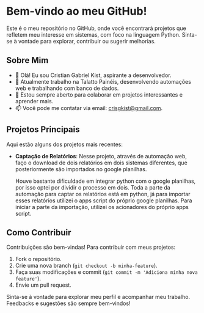 # Bem-vindo ao meu GitHub!

Este é o meu repositório no GitHub, onde você encontrará projetos que refletem meu interesse em sistemas, com foco na linguagem Python.
Sinta-se à vontade para explorar, contribuir ou sugerir melhorias.

## Sobre Mim

- 👋 Olá! Eu sou Cristian Gabriel Kist, aspirante a desenvolvedor.
- 🌱 Atualmente trabalho na Talatto Painéis, desenvolvendo automações web e trabalhando com banco de dados.
- 💬 Estou sempre aberto para colaborar em projetos interessantes e aprender mais.
- 📫 Você pode me contatar via email: crisgkist@gmail.com.

## Projetos Principais

Aqui estão alguns dos projetos mais recentes:

- **Captação de Relatórios**: Nesse projeto, através de automação web, faço o download de dois relatórios em dois sistemas diferentes, que posteriormente são importados no google planilhas.

  Houve bastante dificuldade em integrar python com o google planilhas, por isso optei por dividir o processo em dois.
  Toda a parte da automação para captar os relatórios está em python, já para importar esses relatórios utilizei o apps script do próprio google planilhas.
  Para iniciar a parte da importação, utilizei os acionadores do próprio apps script.
  
  
  

## Como Contribuir

Contribuições são bem-vindas! Para contribuir com meus projetos:

1. Fork o repositório.
2. Crie uma nova branch (`git checkout -b minha-feature`).
3. Faça suas modificações e commit (`git commit -m 'Adiciona minha nova feature'`).
4. Envie um pull request.
   

Sinta-se à vontade para explorar meu perfil e acompanhar meu trabalho. Feedbacks e sugestões são sempre bem-vindos!
